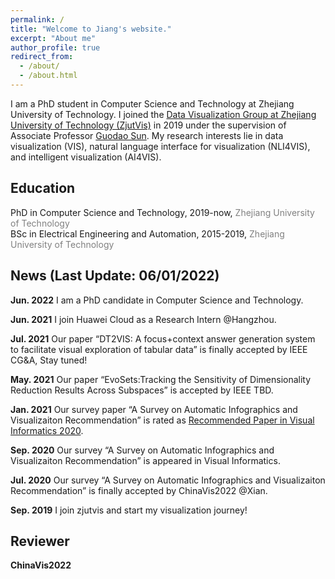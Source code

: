 ```yaml
---
permalink: /
title: "Welcome to Jiang's website."
excerpt: "About me"
author_profile: true
redirect_from: 
  - /about/
  - /about.html
---
```


I am a PhD student in Computer Science and Technology at Zhejiang University of Technology. I joined the [Data Visualization Group at Zhejiang University of Technology (ZjutVis)](https://zjutvis.org/) in 2019 under the supervision of Associate Professor [Guodao Sun](https://godoorsun.org/). My research interests lie in data visualization (VIS), natural language interface for visualization (NLI4VIS), and intelligent visualization (AI4VIS).


## Education 
PhD in Computer Science and Technology, 2019-now, <span style="color:grey">Zhejiang University of Technology</span> \
BSc in Electrical Engineering and Automation, 2015-2019, <span style="color:grey">Zhejiang University of Technology</span>


## News (Last Update: 06/01/2022) 
**Jun. 2022** I am a PhD candidate in Computer Science and Technology.

**Jun. 2021** I join Huawei Cloud as a Research Intern @Hangzhou.

**Jul. 2021** Our paper “DT2VIS: A focus+context answer generation system to facilitate visual exploration of tabular data” is finally accepted by IEEE CG&A, Stay tuned!

**May. 2021** Our paper “EvoSets:Tracking the Sensitivity of Dimensionality Reduction Results Across Subspaces” is accepted by IEEE TBD.

**Jan. 2021** Our survey paper “A Survey on Automatic Infographics and Visualizaiton Recommendation” is rated as [Recommended Paper in Visual Informatics 2020](https://mp.weixin.qq.com/s/a4eqMVJNtAJiLia-Bpp35w).

**Sep. 2020** Our survey “A Survey on Automatic Infographics and Visualizaiton Recommendation” is appeared in Visual Informatics.

**Jul. 2020** Our survey “A Survey on Automatic Infographics and Visualizaiton Recommendation” is finally accepted by ChinaVis2022 @Xian.

**Sep. 2019** I join zjutvis and start my visualization journey!

## Reviewer
**ChinaVis2022**